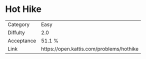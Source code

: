 # Hot Hike

<table>
    <tr>
        <td>Category</td>
        <td>Easy</td>
    </tr>
    <tr>
        <td>Diffulty</td>
        <td>2.0</td>
    </tr>
    <tr>
        <td>Acceptance</td>
        <td>51.1 %</td>
    </tr>
    <tr>
        <td>Link</td>
        <td>https://open.kattis.com/problems/hothike</td>
    </tr>
</table>